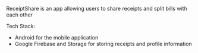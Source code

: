 ReceiptShare is an app allowing users to share receipts and split bills with each other

Tech Stack:
  - Android for the mobile application
  - Google Firebase and Storage for storing receipts and profile information

